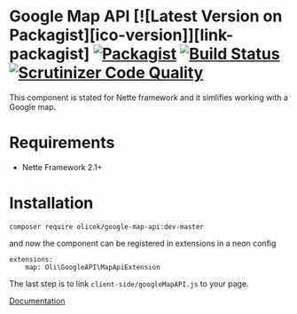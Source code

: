 Google Map API [![Latest Version on Packagist][ico-version]][link-packagist] [![Packagist](https://img.shields.io/packagist/dt/olicek/google-map-api.svg)](https://packagist.org/packages/olicek/google-map-api/stats) [![Build Status](https://travis-ci.org/Olicek/GoogleMapAPI.svg?branch=master)](https://travis-ci.org/Olicek/GoogleMapAPI) [![Scrutinizer Code Quality](https://scrutinizer-ci.com/g/Olicek/GoogleMapAPI/badges/quality-score.png?b=master)](https://scrutinizer-ci.com/g/Olicek/GoogleMapAPI/?branch=master)
=========
This component is stated for Nette framework and it simlifies working with a Google map.

Requirements
============
* Nette Framework 2.1+

Installation
============

	composer require olicek/google-map-api:dev-master

and now the component can be registered in extensions in a neon config

```
extensions:
    map: Oli\GoogleAPI\MapApiExtension
```
    	
The last step is to link `client-side/googleMapAPI.js` to your page.

[Documentation](https://github.com/Olicek/GoogleMapAPI/blob/master/docs/en)
